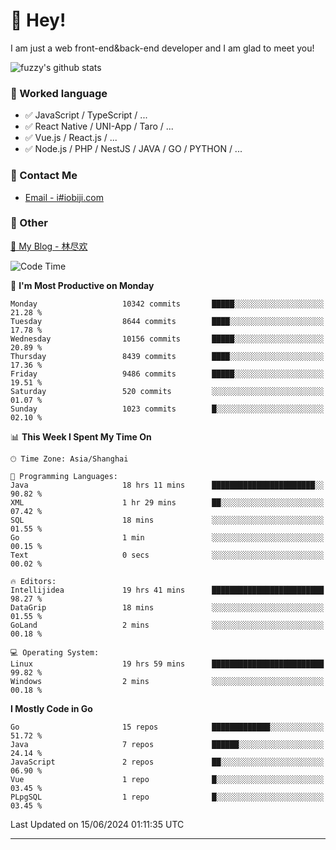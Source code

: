 # 👋 Hey!

I am just a web front-end&back-end developer and I am glad to meet you!

![fuzzy's github stats](https://github-readme-stats.vercel.app/api?username=JaydenForYou&&show_icons=true&&title_color=1abc9c&&icon_color=1abc9c)


### 📝 Worked language

- ✅ JavaScript / TypeScript / ...
- ✅ React Native / UNI-App / Taro / ...
- ✅ Vue.js / React.js / ...
- ✅ Node.js / PHP / NestJS / JAVA / GO / PYTHON / ...

### 📮 Contact Me

- [Email - i#iobiji.com](mailto:i@iobiji.com)


### 🤪 Other

[📌 My Blog - 林尽欢](https://iobiji.com)

<!--START_SECTION:waka-->
![Code Time](http://img.shields.io/badge/Code%20Time-700%20hrs%2047%20mins-blue)

📅 **I'm Most Productive on Monday** 

```text
Monday                   10342 commits       █████░░░░░░░░░░░░░░░░░░░░   21.28 % 
Tuesday                  8644 commits        ████░░░░░░░░░░░░░░░░░░░░░   17.78 % 
Wednesday                10156 commits       █████░░░░░░░░░░░░░░░░░░░░   20.89 % 
Thursday                 8439 commits        ████░░░░░░░░░░░░░░░░░░░░░   17.36 % 
Friday                   9486 commits        █████░░░░░░░░░░░░░░░░░░░░   19.51 % 
Saturday                 520 commits         ░░░░░░░░░░░░░░░░░░░░░░░░░   01.07 % 
Sunday                   1023 commits        █░░░░░░░░░░░░░░░░░░░░░░░░   02.10 % 
```


📊 **This Week I Spent My Time On** 

```text
🕑︎ Time Zone: Asia/Shanghai

💬 Programming Languages: 
Java                     18 hrs 11 mins      ███████████████████████░░   90.82 % 
XML                      1 hr 29 mins        ██░░░░░░░░░░░░░░░░░░░░░░░   07.42 % 
SQL                      18 mins             ░░░░░░░░░░░░░░░░░░░░░░░░░   01.55 % 
Go                       1 min               ░░░░░░░░░░░░░░░░░░░░░░░░░   00.15 % 
Text                     0 secs              ░░░░░░░░░░░░░░░░░░░░░░░░░   00.02 % 

🔥 Editors: 
Intellijidea             19 hrs 41 mins      █████████████████████████   98.27 % 
DataGrip                 18 mins             ░░░░░░░░░░░░░░░░░░░░░░░░░   01.55 % 
GoLand                   2 mins              ░░░░░░░░░░░░░░░░░░░░░░░░░   00.18 % 

💻 Operating System: 
Linux                    19 hrs 59 mins      █████████████████████████   99.82 % 
Windows                  2 mins              ░░░░░░░░░░░░░░░░░░░░░░░░░   00.18 % 
```

**I Mostly Code in Go** 

```text
Go                       15 repos            █████████████░░░░░░░░░░░░   51.72 % 
Java                     7 repos             ██████░░░░░░░░░░░░░░░░░░░   24.14 % 
JavaScript               2 repos             ██░░░░░░░░░░░░░░░░░░░░░░░   06.90 % 
Vue                      1 repo              █░░░░░░░░░░░░░░░░░░░░░░░░   03.45 % 
PLpgSQL                  1 repo              █░░░░░░░░░░░░░░░░░░░░░░░░   03.45 % 
```




 Last Updated on 15/06/2024 01:11:35 UTC
<!--END_SECTION:waka-->
---
